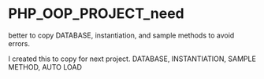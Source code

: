 # PHP_OOP_PROJECT_need
better to copy DATABASE, instantiation, and sample methods to avoid errors.


I created this to copy for next project. DATABASE, INSTANTIATION, SAMPLE METHOD, AUTO LOAD
